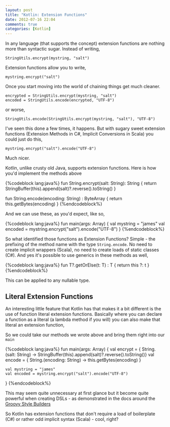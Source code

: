 ```yaml
---
layout: post
title: "Kotlin: Extension Functions"
date: 2012-07-16 22:04
comments: true
categories: [Kotlin]
---
```


In any language (that supports the concept) extension functions are nothing more than syntactic sugar.  Instead of writing,

	StringUtils.encrypt(mystring, "salt")
	
Extension functions allow you to write,

	mystring.encrypt("salt")

Once you start moving into the world of chaining things get much cleaner.

	encrypted = StringUtils.encrypt(mystring, "salt")
	encoded = StringUtils.encode(encrypted, "UTF-8")
	
or worse,

	StringUtils.encode(StringUtils.encrypt(mystring, "salt"), "UTF-8")
	
I've seen this done a few times, it happens.  But with sugary sweet extension functions (Extension Methods in C#, Implicit Conversions in Scala) you could just do this,

	mystring.encrypt("salt").encode("UTF-8")

Much nicer.

Kotlin, unlike crusty old Java, supports extension functions.  Here is how you'd implement the methods above

{%codeblock lang:java%}
fun String.encrypt(salt: String): String {
   return StringBuffer(this).append(salt)?.reverse().toString()
}

fun String.encode(encoding: String) : ByteArray {
    return this.getBytes(encoding)
}
{%endcodeblock%}

And we can use these, as you'd expect, like so,

{%codeblock lang:java%}
fun main(args: Array<String>) {
    val mystring = "james"
    val encoded = mystring.encrypt("salt").encode("UTF-8")
}
{%endcodeblock%}

So what identified those functions as Extension Functions?  Simple - the prefixing of the method name with the type `String.encode`.  No need to create implicit wrappers (Scala), no need to create loads of static classes (C#).  And yes it's possible to use generics in these methods as well,

{%codeblock lang:java%}
fun <T> T?.getOrElse(t: T) : T {
    return this ?: t
}
{%endcodeblock%}

This can be applied to any nullable type.

## Literal Extension Functions

An interesting little feature that Kotlin has that makes it a bit different is the use of function literal extension functions.  Basically where you can declare a function as a literal (a lambda method if you will) you can also make that literal an extension function,

So we could take our methods we wrote above and bring them right into our `main`

{%codeblock lang:java%}
fun main(args: Array<String>) {
    val encrypt = { String.(salt: String) -> StringBuffer(this).append(salt)?.reverse().toString()}
    val encode = { String.(encoding: String) -> this.getBytes(encoding) }
    
    val mystring = "james"
    val encoded = mystring.encrypt("salt").encode("UTF-8")
}
{%endcodeblock%}
	
This may seem quite unnecessary at first glance but it become quite powerful when creating DSLs - as demonstrated in the docs around the [Groovy Style Builders](http://confluence.jetbrains.net/display/Kotlin/Type-safe+Groovy-style+builders)

So Kotlin has extension functions that don't require a load of boilerplate (C#) or rather odd implicit syntax (Scala) - cool, right?